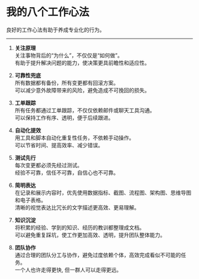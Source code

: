 # 我的八个工作心法


良好的工作心法有助于养成专业化的行为。

<!--more-->

---

1. **关注原理**  
  关注事物背后的“为什么”，不仅仅是“如何做”。  
  有助于提升解决问题的能力，使决策更具前瞻性和适应性。  

2. **可靠性兜底**  
  所有数据都有备份，所有变更都有回滚方案。  
  可以减少意外故障带来的风险，避免造成不可挽回的损失。  

3. **工单跟踪**  
  所有任务都通过工单跟踪，不仅仅依赖邮件或聊天工具沟通。  
  可以保持工作有序、透明，便于后续跟进。  

4. **自动化提效**  
  用工具和脚本自动化重复性任务，不依赖手动操作。  
  可以节省时间、提高效率、减少错误。  

5. **测试先行**  
  每次变更都必须先经过测试。  
  经验不可靠，信任不可靠，自信心也不可靠。  

6. **简明表达**  
  在记录和展示内容时，优先使用数据指标、截图、流程图、架构图、思维导图和电子表格。  
  清晰的视觉表达比冗长的文字描述更高效、更易理解。  

7. **知识沉淀**  
  将积累的经验、学到的知识、经历的教训都整理成文档。  
  可以避免重复踩坑，使工作更加高效、透明，提升团队整体能力。  
  
8. **团队协作**  
  通过合理的团队分工与协作，避免过度依赖个体，高效完成看似不可能的任务。  
  一个人也许走得更快, 但一群人可以走得更远。  

